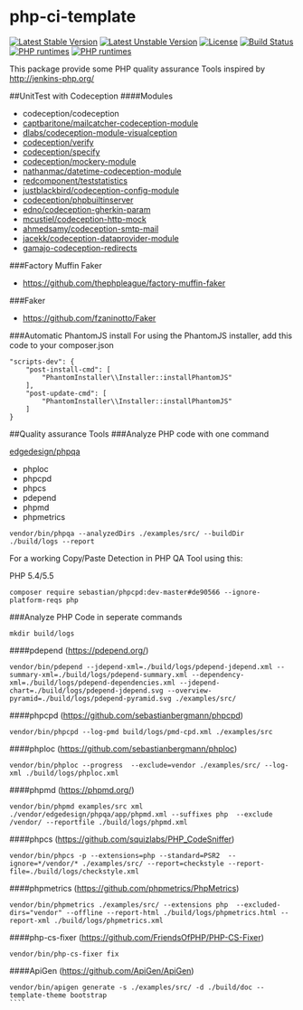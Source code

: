 # php-ci-template
[![Latest Stable Version](https://poser.pugx.org/mario-naether/php-ci-template/v/stable)](https://packagist.org/packages/mario-naether/php-ci-template)
[![Latest Unstable Version](https://poser.pugx.org/mario-naether/php-ci-template/v/unstable)](https://packagist.org/packages/mario-naether/php-ci-template)
[![License](https://poser.pugx.org/mario-naether/php-ci-template/license)](https://packagist.org/packages/mario-naether/php-ci-template)
[![Build Status](https://travis-ci.org/mario-naether/php-ci-template.svg?branch=master)](https://travis-ci.org/mario-naether/php-ci-template)
[![PHP runtimes](https://php-eye.com/badge/mario-naether/php-ci-template/tested.svg?style=plastic)](http://php-eye.com/package/mario-naether/php-ci-template)
[![PHP runtimes](http://php-eye.com/badge/mario-naether/php-ci-template/not-tested.svg?style=plastic)](http://php-eye.com/package/mario-naether/php-ci-template)

This package provide some PHP quality assurance Tools inspired by http://jenkins-php.org/

##UnitTest with Codeception 
####Modules
* codeception/codeception
* [captbaritone/mailcatcher-codeception-module](https://github.com/captbaritone/codeception-mailcatcher-module)
* [dlabs/codeception-module-visualception](https://github.com/DigitalProducts/codeception-module-visualception)
* [codeception/verify](https://github.com/Codeception/Verify)
* [codeception/specify](https://github.com/Codeception/Specify)
* [codeception/mockery-module](http://budiirawan.com/using-mockery-codeception) 
* [nathanmac/datetime-codeception-module](https://github.com/nathanmac/datetime-codeception-module)
* [redcomponent/teststatistics](https://github.com/redCOMPONENT-COM/teststatistics)
* [justblackbird/codeception-config-module](https://github.com/JustBlackBird/codeception-config-module)
* [codeception/phpbuiltinserver](https://github.com/tiger-seo/PhpBuiltinServer)
* [edno/codeception-gherkin-param](https://github.com/edno/codeception-gherkin-param)
* [mcustiel/codeception-http-mock](https://github.com/mcustiel/codeception-http-mock)
* [ahmedsamy/codeception-smtp-mail](https://github.com/AhmedSamy/codeception-smtp-mail)
* [jacekk/codeception-dataprovider-module](https://github.com/jacekk/codeception-dataprovider-module)
* [gamajo-codeception-redirects](https://github.com/gamajo/codeception-redirects)


###Factory Muffin Faker
* https://github.com/thephpleague/factory-muffin-faker

###Faker
* https://github.com/fzaninotto/Faker


###Automatic PhantomJS install
For using the PhantomJS installer, add this code to your composer.json
````
"scripts-dev": {
    "post-install-cmd": [
        "PhantomInstaller\\Installer::installPhantomJS"
    ],
    "post-update-cmd": [
        "PhantomInstaller\\Installer::installPhantomJS"
    ]
}
````


##Quality assurance Tools
###Analyze PHP code with one command

[edgedesign/phpqa](https://github.com/EdgedesignCZ/phpqa)

* phploc
* phpcpd
* phpcs
* pdepend
* phpmd
* phpmetrics

```
vendor/bin/phpqa --analyzedDirs ./examples/src/ --buildDir ./build/logs --report
```

For a working Copy/Paste Detection in PHP QA Tool using this:

PHP 5.4/5.5
````
composer require sebastian/phpcpd:dev-master#de90566 --ignore-platform-reqs php
````


###Analyze PHP Code in seperate commands
```
mkdir build/logs
```
####pdepend (https://pdepend.org/)
```
vendor/bin/pdepend --jdepend-xml=./build/logs/pdepend-jdepend.xml --summary-xml=./build/logs/pdepend-summary.xml --dependency-xml=./build/logs/pdepend-dependencies.xml --jdepend-chart=./build/logs/pdepend-jdepend.svg --overview-pyramid=./build/logs/pdepend-pyramid.svg ./examples/src/
```

####phpcpd (https://github.com/sebastianbergmann/phpcpd)
```
vendor/bin/phpcpd --log-pmd build/logs/pmd-cpd.xml ./examples/src
```
 
####phploc (https://github.com/sebastianbergmann/phploc)
```
vendor/bin/phploc --progress  --exclude=vendor ./examples/src/ --log-xml ./build/logs/phploc.xml
```

####phpmd (https://phpmd.org/)
````
vendor/bin/phpmd examples/src xml ./vendor/edgedesign/phpqa/app/phpmd.xml --suffixes php  --exclude /vendor/ --reportfile ./build/logs/phpmd.xml
````

####phpcs (https://github.com/squizlabs/PHP_CodeSniffer)
````
vendor/bin/phpcs -p --extensions=php --standard=PSR2  --ignore=*/vendor/* ./examples/src/ --report=checkstyle --report-file=./build/logs/checkstyle.xml
````

####phpmetrics (https://github.com/phpmetrics/PhpMetrics)
````
vendor/bin/phpmetrics ./examples/src/ --extensions php  --excluded-dirs="vendor" --offline --report-html ./build/logs/phpmetrics.html --report-xml ./build/logs/phpmetrics.xml
````

####php-cs-fixer (https://github.com/FriendsOfPHP/PHP-CS-Fixer)
````
vendor/bin/php-cs-fixer fix
````

####ApiGen (https://github.com/ApiGen/ApiGen)
`````
vendor/bin/apigen generate -s ./examples/src/ -d ./build/doc --template-theme bootstrap
````